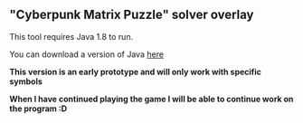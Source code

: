 ## "Cyberpunk Matrix Puzzle" solver overlay

This tool requires Java 1.8 to run.

You can download a version of Java [here](https://www.oracle.com/java/technologies/javase-downloads.html)

**This version is an early prototype and will only work with specific symbols**

**When I have continued playing the game I will be able to continue work on the program :D**
